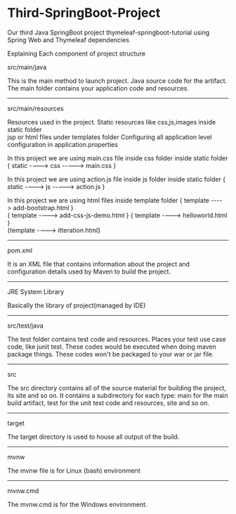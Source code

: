 # Third-SpringBoot-Project
Our third Java SpringBoot project thymeleaf-springboot-tutorial using Spring Web and Thymeleaf  dependencies 

Explaining Each component of project structure



src/main/java

This is the main method to launch project.
Java source code for the artifact.
The main folder contains your application code and resources.

-------------------------

src/main/resources

Resources used in the project.
Static resources like css,js,images inside static folder  
jsp or html files under templates folder
Configuring all application level configuration in application.properties


In this project we are using  main.css file inside css folder inside static folder
        { static ---->   css  ----->  main.css  }

In this project we are using  action.js file inside js folder inside static folder
       {  static ---->   js  ----->    action.js }  

In this project we are using  html files inside template folder
      {  template ---->      add-bootstrap.html   }  
       { template ---->     add-css-js-demo.html }
        { template ---->       helloworld.html  }        
          {template ---->       itteration.html}            

-------------------------

pom.xml

 It is an XML file that contains information about the project and configuration details used by Maven to build the project.

-------------------------------------------------

JRE System Library

Basically the  library of project(managed by IDE)

-------------------------

src/test/java

 The test folder contains  test code and resources.
 Places your test use case code, like junit test.
 These codes would be executed when doing maven package things. These codes won't be packaged to your war or jar file.

-------------------------

src  

The src directory contains all of the source material for building the project, its site and so on. 
It contains a subdirectory for each type: main for the main build artifact, test for the unit test code and resources, site and so on.

-------------------------

 target 

 The target directory is used to house all output of the build.

-------------------------

mvnw 

The mvnw file is for Linux (bash) environment


-------------------------

mvnw.cmd

   The mvnw.cmd is for the Windows environment.

